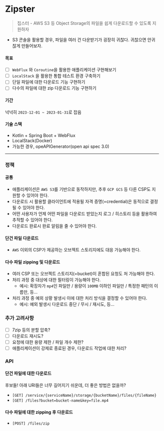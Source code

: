 # Zipster
> 집스터 - AWS S3 등 Object Storage의 파일을 쉽게 다운로드할 수 있도록 지원하자
- S3 콘솔을 활용할 경우, 파일을 여러 건 다운받기가 굉장히 귀찮다. 귀찮으면 안귀찮게 만들어보자.

#### 목표
- [ ] `WebFlux` 와 `Coroutine`을 활용한 애플리케이션 구현해보기
- [ ] `LocalStack` 을 활용한 통합 테스트 환경 구축하기
- [ ] 단일 파일에 대한 다운로드 기능 구현하기
- [ ] 다수의 파일에 대한 zip 다운로드 기능 구현하기

#### 기간
넉넉히 `2023-12-01 ~ 2023-01-31`로 잡음

#### 기술 스택
- Kotlin + Spring Boot + WebFlux
- LocalStack(Docker)
- 가능한 경우, opeAPIGenerator(open api spec 3.0)

---
### 정책
#### 공통
- 애플리케이션은 `AWS S3`를 기반으로 동작하지만, 추후 `GCP GCS` 등 다른 CSP도 지원할 수 있어야 한다.
- 다운로드 시 활용할 클라이언트에 적용될 자격 증명(=credential)은 동적으로 결정될 수 있어야 한다.
- 어떤 사용자가 언제 어떤 파일을 다운로드 받았는지 로그 / 히스토리 등을 활용하여 추적할 수 있어야 한다.
- 다운로드 완료시 완료 알림을 줄 수 있어야 한다.

#### 단건 파일 다운로드
- `AWS` 이외의 CSP가 제공하는 오브젝트 스토리지에도 대응 가능해야 한다.

#### 다수 파일 zipping 및 다운로드
- 여러 CSP 또는 오브젝트 스토리지(=bucket)이 혼합된 요청도 처 가능해야 한다.
- 처리 과정 중 대상에 대한 필터링이 가능해야 한다.
    - 예시: 확장자가 `mp4`인 파일만 / 용량이 `100MB` 이하인 파일만 / 특정한 패턴의 이름만, 등...
- 처리 과정 중 예외 상황 발생시 이에 대한 처리 방식을 결정할 수 있어야 한다.
    - 예시: 예외 발생시 다운로드 중단 / 무시 / 재시도, 등...

### 추가 고려사항
- [ ] 7zip 등의 분할 압축?
- [ ] 다운로드 재시도?
- [ ] 요청에 대한 용량 제한 / 파일 개수 제한?
- [ ] 애플리케이션이 강제로 종료된 경우, 다운로드 작업에 대한 처리?

### API
#### 단건 파일에 대한 다운로드
후보들! 아래 URI들은 너무 길어지기 쉬운데, 더 좋은 방법은 없을까?
- `[GET] /service/{serviceName}/storage/{bucketName}/files/{fileName}`
- `[GET] /files?bucket=bucket-name&key=file.mp4`

#### 다수 파일에 대한 zipping 후 다운로드
- `[POST] /files/zip`